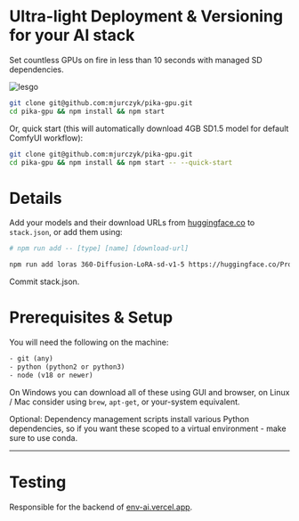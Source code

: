# Ultra-light Deployment & Versioning for your AI stack

Set countless GPUs on fire in less than 10 seconds with managed SD dependencies.

![lesgo](https://github.com/mjurczyk/pika-gpu/assets/9549760/eee09fd3-b619-42c8-827f-aa09fe1ada54)

```bash
git clone git@github.com:mjurczyk/pika-gpu.git
cd pika-gpu && npm install && npm start
```

Or, quick start (this will automatically download 4GB SD1.5 model for default ComfyUI workflow):

```bash
git clone git@github.com:mjurczyk/pika-gpu.git
cd pika-gpu && npm install && npm start -- --quick-start
```

# Details

Add your models and their download URLs from [huggingface.co](https://huggingface.co/) to `stack.json`, or add them using:

```bash
# npm run add -- [type] [name] [download-url]

npm run add loras 360-Diffusion-LoRA-sd-v1-5 https://huggingface.co/ProGamerGov/360-Diffusion-LoRA-sd-v1-5/resolve/main/360Diffusion_v1.safetensors?download=true
```

Commit stack.json.

# Prerequisites & Setup

You will need the following on the machine:

```txt
- git (any)
- python (python2 or python3)
- node (v18 or newer)
```

On Windows you can download all of these using GUI and browser, on Linux / Mac consider using `brew`, `apt-get`, or your-system equivalent.

Optional: Dependency management scripts install various Python dependencies, so if you want these scoped to a virtual environment - make sure to use conda.

---

# Testing

Responsible for the backend of [env-ai.vercel.app](https://env-ai.vercel.app/).
